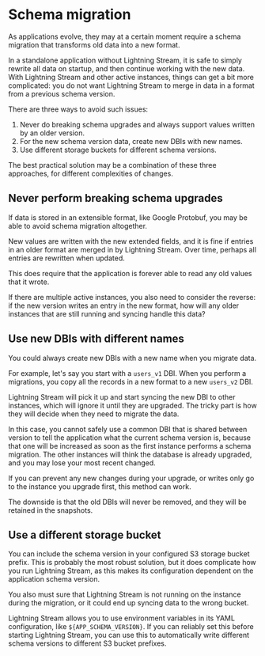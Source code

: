 # Schema migration

As applications evolve, they may at a certain moment require a schema migration that transforms old data into a new format.

In a standalone application without Lightning Stream, it is safe to simply rewrite all data on
startup, and then continue working with the new data. With Lightning Stream and other active
instances, things can get a bit more complicated: you do not want Lightning Stream to merge
in data in a format from a previous schema version.

There are three ways to avoid such issues:

1. Never do breaking schema upgrades and always support values written by an older version.
2. For the new schema version data, create new DBIs with new names.
3. Use different storage buckets for different schema versions.

The best practical solution may be a combination of these three approaches, for different complexities
of changes.


## Never perform breaking schema upgrades

If data is stored in an extensible format, like Google Protobuf, you may be able to avoid
schema migration altogether. 

New values are written with the new extended fields, and it is fine if entries in an older format
are merged in by Lightning Stream. Over time, perhaps all entries are rewritten when updated.

This does require that the application is forever able to read any old values that it wrote.

If there are multiple active instances, you also need to consider the reverse: if the new version
writes an entry in the new format, how will any older instances that are still running and syncing
handle this data?


## Use new DBIs with different names

You could always create new DBIs with a new name when you migrate data.

For example, let's say you start with a `users_v1` DBI. When you perform a migrations, you
copy all the records in a new format to a new `users_v2` DBI.

Lightning Stream will pick it up and start syncing the new DBI to other instances, which will
ignore it until they are upgraded. The tricky part is how they will decide when they need to
migrate the data.

In this case, you cannot safely use a common DBI that is shared between version to tell the application
what the current schema version is, because that one will be increased as soon as the first instance
performs a schema migration. The other instances will think the database is already upgraded, and you
may lose your most recent changed.

If you can prevent any new changes during your upgrade, or writes only go to the instance you
upgrade first, this method can work.

The downside is that the old DBIs will never be removed, and they will be retained in the snapshots.


## Use a different storage bucket

You can include the schema version in your configured S3 storage bucket prefix. This is probably
the most robust solution, but it does complicate how you run Lightning Stream, as this makes
its configuration dependent on the application schema version.

You also must sure that Lightning Stream is not running on the instance during the migration, or
it could end up syncing data to the wrong bucket.

Lightning Stream allows you to use environment variables in its YAML configuration, like
`${APP_SCHEMA_VERSION}`. If you can reliably set this before starting Lightning Stream, you can use
this to automatically write different schema versions to different S3 bucket prefixes.



